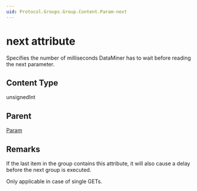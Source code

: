 ```yaml
---
uid: Protocol.Groups.Group.Content.Param-next
---
```


# next attribute

Specifies the number of milliseconds DataMiner has to wait before reading the next parameter.

## Content Type

unsignedInt

## Parent

[Param](xref:Protocol.Groups.Group.Content.Param)

## Remarks

If the last item in the group contains this attribute, it will also cause a delay before the next group is executed.

Only applicable in case of single GETs.

